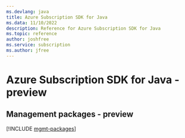 ```yaml
---
ms.devlang: java
title: Azure Subscription SDK for Java
ms.data: 11/10/2022
description: Reference for Azure Subscription SDK for Java
ms.topic: reference
author: joshfree
ms.service: subscription
ms.author: jfree
---
```

# Azure Subscription SDK for Java - preview

## Management packages - preview
[!INCLUDE [mgmt-packages](subscription-mgmt-index.md)]